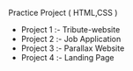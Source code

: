 Practice Project ( HTML,CSS ) <br>
<ul>
<li> Project 1 :- Tribute-website</li>
<li> Project 2 :- Job Application</li>
<li> Project 3 :- Parallax Website</li>
<li> Project 4 :- Landing Page</li>
</ul>
